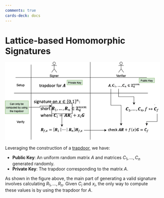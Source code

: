```yaml
---
comments: true
cards-deck: docs
---
```


# Lattice-based Homomorphic Signatures []()

![homomorphic_signatures](./attachments/homomorphic_signatures.png)

Leveraging the construction of a [trapdoor](../terms/trapdoor.md), we have:

- **Public Key**: An uniform random matrix $A$ and matrices $C_1, \ldots, C_n$ generated randomly.
- **Private Key**: The trapdoor corresponding to the matrix $A$.

As shown in the figure above, the main part of generating a valid signature involves calculating $R_1, \ldots, R_n$. Given $C_i$
and $x_i$, the only way to compute these values is by using the trapdoor for $A$.

[](1724549177715)
